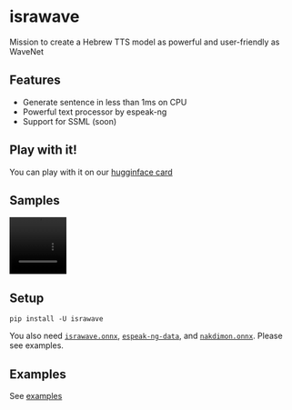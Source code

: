 # israwave

Mission to create a Hebrew TTS model as powerful and user-friendly as WaveNet

## Features

- Generate sentence in less than 1ms on CPU
- Powerful text processor by espeak-ng
- Support for SSML (soon)

## Play with it!

You can play with it on our [hugginface card](https://huggingface.co/spaces/thewh1teagle/tts-with-israwave)

## Samples

<video src="https://github.com/user-attachments/assets/919cb5ed-ba2c-453b-8241-47d75fe3bd08" width="100" height="100"></video>

## Setup

```console
pip install -U israwave
```

You also need [`israwave.onnx`](https://github.com/thewh1teagle/israwave/releases/download/v0.1.0/israwave.onnx), [`espeak-ng-data`](https://github.com/thewh1teagle/israwave/releases/download/v0.1.0/espeak-ng-data.tar.gz), and [`nakdimon.onnx`](https://github.com/thewh1teagle/israwave/releases/download/v0.1.0/nakdimon.onnx). Please see examples.

## Examples

See [examples](examples)
